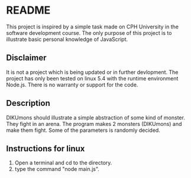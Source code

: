 # README 
This project is inspired by a simple task made on CPH University in the software development course.
The only purpose of this project is to illustrate basic personal knowledge of JavaScript.

## Disclaimer
It is not a project which is being updated or in further devlopment. 
The project has only been tested on linux 5.4 with the runtime environment Node.js.
There is no warranty or support for the code. 

## Description
DIKUmons should illustrate a simple abstraction of some kind of monster.
They fight in an arena.
The program makes 2 monsters (DIKUmons) and make them fight. Some of the parameters is randomly decided. 

## Instructions for linux
1. Open a terminal and cd to the directory.
2. type the command "node main.js".